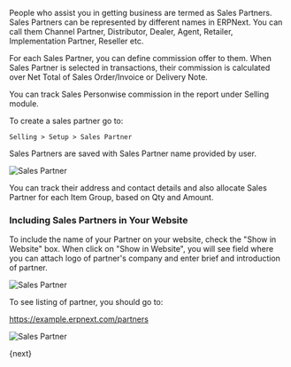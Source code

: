 People who assist you in getting business are termed as Sales Partners. Sales Partners can be represented by different names in ERPNext. You can call them Channel Partner, Distributor, Dealer, Agent, Retailer, Implementation Partner, Reseller etc.

For each Sales Partner, you can define commission offer to them. When Sales Partner is selected in transactions, their commission is calculated over Net Total of Sales Order/Invoice or Delivery Note.

You can track Sales Personwise commission in the report under Selling module.

To create a sales partner go to:

`Selling > Setup > Sales Partner`

Sales Partners are saved with Sales Partner name provided by user.

<img class="screenshot" alt="Sales Partner" src="{{docs_base_url}}/assets/img/selling/sales-partner.png">

You can track their address and contact details and also allocate Sales Partner for each Item Group, based on Qty and Amount.

### Including Sales Partners in Your Website

To include the name of your Partner on your website, check the "Show in
Website" box. When click on "Show in Website", you will see field where you can attach logo of partner's company and enter brief and introduction of partner.

<img class="screenshot" alt="Sales Partner" src="{{docs_base_url}}/assets/img/selling/sales-partner-website.png">

To see listing of partner, you should go to:

https://example.erpnext.com/partners

<img class="screenshot" alt="Sales Partner" src="{{docs_base_url}}/assets/img/crm/sales-partner-listing.png)">


{next}
